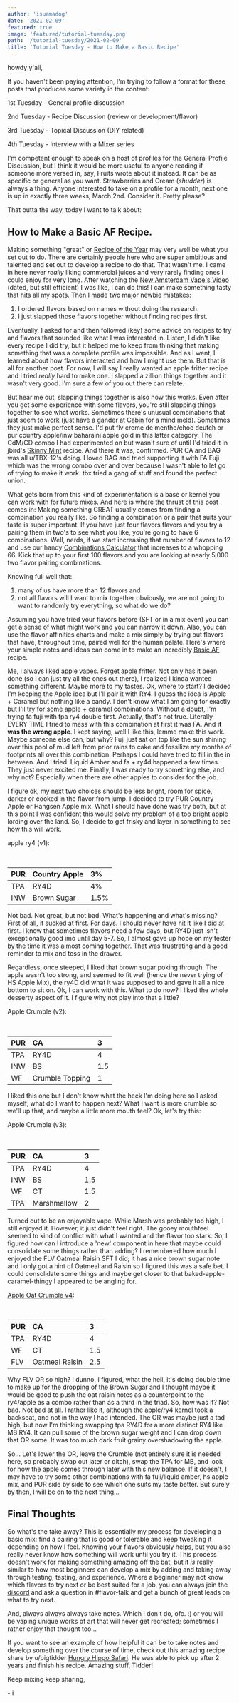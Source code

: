 ```yaml
---
author: 'isuamadog'
date: '2021-02-09'
featured: true
image: 'featured/tutorial-tuesday.png'
path: '/tutorial-tuesday/2021-02-09'
title: 'Tutorial Tuesday - How to Make a Basic Recipe'
---
```


howdy y'all,

If you haven't been paying attention, I'm trying to follow a format for these posts that produces some variety in the content:

1st Tuesday - General profile discussion

2nd Tuesday - Recipe Discussion (review or development/flavor)

3rd Tuesday - Topical Discussion (DIY related)

4th Tuesday - Interview with a Mixer series

I'm competent enough to speak on a host of profiles for the General Profile Discussion, but I think it would be more useful to anyone reading if someone more versed in, say, Fruits wrote about it instead. It can be as specific or general as you want. Strawberries and Cream (_shudder_) is always a thing. Anyone interested to take on a profile for a month, next one is up in exactly three weeks, March 2nd. Consider it. Pretty please?

That outta the way, today I want to talk about:

## How to Make a Basic AF Recipe.

Making something "great" or [Recipe of the Year](https://www.reddit.com/r/DIY_eJuice/comments/kqlikx/best_recipe_of_2020_contest_link_to_january/) may very well be what you set out to do. There are certainly people here who are super ambitious and talented and set out to develop a recipe to do that. That wasn't me. I came in here never _really_ liking commercial juices and very rarely finding ones I could enjoy for very long. After watching the [New Amsterdam Vape's Video](https://www.youtube.com/watch?v=-RdboUVCROs) (dated, but still efficient) I was like, I can do this! I can make something tasty that hits all my spots. Then I made two major newbie mistakes:

1. I ordered flavors based on names without doing the research.
2. I just slapped those flavors together without finding recipes first.

Eventually, I asked for and then followed (key) some advice on recipes to try and flavors that sounded like what I was interested in. Listen, I didn't like every recipe I did try, but it helped me to keep from thinking that making something that was a complete profile was impossible. And as I went, I learned about how flavors interacted and how I might use them. But that is all for another post. For now, I will say I really wanted an apple fritter recipe and I tried _really_ hard to make one. I slapped a zillion things together and it wasn't very good. I'm sure a few of you out there can relate.

But hear me out, slapping things together is also how this works. Even after you get some experience with some flavors, you're still slapping things together to see what works. Sometimes there's unusual combinations that just seem to work (just have a gander at [Cabin](https://alltheflavors.com/recipes/123685#cabin_by_alfredpudding) for a mind meld). Sometimes they just make perfect sense. I'd put flv creme de menthe/choc deutch or pur country apple/inw baharaini apple gold in this latter category. The CdM/CD combo I had experimented on but wasn't sure of until I'd tried it in jbird's [Skinny Mint](https://alltheflavors.com/recipes/6997#skinny_mint_by_jbird) recipe. And there it was, confirmed. PUR CA and BAG was all u/TBX-12's doing. I loved BAG and tried supporting it with FA Fuji which was the wrong combo over and over because I wasn't able to let go of trying to make it work. tbx tried a gang of stuff and found the perfect union.

What gets born from this kind of experimentation is a base or kernel you can work with for future mixes. And here is where the thrust of this post comes in: Making something GREAT usually comes from finding a combination you really like. So finding a combination or a pair that suits your taste is super important. If you have just four flavors flavors and you try a pairing them in two's to see what you like, you're going to have 6 combinations. Well, nerds, if we start increasing that number of flavors to 12 and use our handy [Combinations Calculator](https://www.calculatorsoup.com/calculators/discretemathematics/combinations.php) that increases to a whopping 66. Kick that up to your first 100 flavors and you are looking at nearly 5,000 two flavor pairing combinations.

Knowing full well that:

1. many of us have more than 12 flavors and
2. not all flavors will I want to mix together obviously, we are not going to want to randomly try everything, so what do we do?

Assuming you have tried your flavors before (SFT or in a mix even) you can get a sense of what might work and you can narrow it down. Also, you can use the flavor affinities charts and make a mix simply by trying out flavors that have, throughout time, paired well for the human palate. Here's where your simple notes and ideas can come in to make an incredibly [Basic AF](https://alltheflavors.com/recipes/22099#sick_af_by_matthewkocanda) recipe.

Me, I always liked apple vapes. Forget apple fritter. Not only has it been done (so i can just try all the ones out there), I realized I kinda wanted something different. Maybe more to my tastes. Ok, where to start? I decided I'm keeping the Apple idea but I'll pair it with RY4. I guess the idea is Apple + Caramel but nothing like a candy. I don't know what I am going for exactly but I'll try for some apple + caramel combinations. Without a doubt, I'm trying fa fuji with tpa ry4 double first. Actually, that's not true. Literally EVERY TIME I tried to mess with this combination at first it was FA. And **it was the wrong apple**. I kept saying, well I like this, lemme make this work. Maybe someone else can, but why? Fuji just sat on top like the sun shining over this pool of mud left from prior rains to cake and fossilize my months of footprints all over this combination. Perhaps I could have tried to fill in the in between. And I tried. Liquid Amber and fa + ry4d happened a few times. They just never excited me. Finally, I was ready to try something else, and why not? Especially when there are other apples to consider for the job.

I figure ok, my next two choices should be less bright, room for spice, darker or cooked in the flavor from jump. I decided to try PUR Country Apple or Hangsen Apple mix. What I should have done was try both, but at this point I was confident this would solve my problem of a too bright apple lording over the land. So, I decide to get frisky and layer in something to see how this will work.

apple ry4 (v1):

&#x200B;

| PUR | Country Apple | 3%   |
| :-- | :------------ | :--- |
| TPA | RY4D          | 4%   |
| INW | Brown Sugar   | 1.5% |

Not bad. Not great, but not bad. What's happening and what's missing? First of all, it sucked at first. For days. I should never have hit it like I did at first. I know that sometimes flavors need a few days, but RY4D just isn't exceptionally good imo until day 5-7. So, I almost gave up hope on my tester by the time it was almost coming together. That was frustrating and a good reminder to mix and toss in the drawer.

Regardless, once steeped, I liked that brown sugar poking through. The apple wasn't too strong, and seemed to fit well (hence the never trying of HS Apple Mix), the ry4D did what it was supposed to and gave it all a nice bottom to sit on. Ok, I can work with this. What to do now? I liked the whole desserty aspect of it. I figure why not play into that a little?

Apple Crumble (v2):

&#x200B;

| PUR | CA              | 3   |
| :-- | :-------------- | :-- |
| TPA | RY4D            | 4   |
| INW | BS              | 1.5 |
| WF  | Crumble Topping | 1   |

I liked this one but I don't know what the heck I'm doing here so I asked myself, what do I want to happen next? What I want is more crumble so we'll up that, and maybe a little more mouth feel? Ok, let's try this:

Apple Crumble (v3):

&#x200B;

| PUR | CA          | 3   |
| :-- | :---------- | :-- |
| TPA | RY4D        | 4   |
| INW | BS          | 1.5 |
| WF  | CT          | 1.5 |
| TPA | Marshmallow | 2   |

Turned out to be an enjoyable vape. While Marsh was probably too high, I still enjoyed it. However, it just didn't feel right. The gooey mouthfeel seemed to kind of conflict with what I wanted and the flavor too stark. So, I figured how can I introduce a 'new' component in here that maybe could consolidate some things rather than adding? I remembered how much I enjoyed the FLV Oatmeal Raisin SFT I did; it has a nice brown sugar note and I only got a hint of Oatmeal and Raisin so I figured this was a safe bet. I could consolidate some things and maybe get closer to that baked-apple-caramel-thingy I appeared to be angling for.

[Apple Oat Crumble v4](https://alltheflavors.com/recipes/share/beb1cc8e-2be2-4d24-9c90-2bedf12dfe53):

&#x200B;

| PUR | CA             | 3   |
| :-- | :------------- | :-- |
| TPA | RY4D           | 4   |
| WF  | CT             | 1.5 |
| FLV | Oatmeal Raisin | 2.5 |

Why FLV OR so high? I dunno. I figured, what the hell, it's doing double time to make up for the dropping of the Brown Sugar and I thought maybe it would be good to push the oat raisin notes as a counterpoint to the ry4/apple as a combo rather than as a third in the triad. So, how was it? Not bad. Not bad at all. I rather like it, although the apple/ry4 kernel took a backseat, and not in the way I had intended. The OR was maybe just a tad high, but now I'm thinking swapping tpa RY4D for a more distinct RY4 like MB RY4. It can pull some of the brown sugar weight and I can drop down that OR some. It was too much dark fruit grainy overshadowing the apple.

So... Let's lower the OR, leave the Crumble (not entirely sure it is needed here, so probably swap out later or ditch), swap the TPA for MB, and look for how the apple comes through later with this new balance. If it doesn't, I may have to try some other combinations with fa fuji/liquid amber, hs apple mix, and PUR side by side to see which one suits my taste better. But surely by then, I will be on to the next thing...

## Final Thoughts

So what's the take away? This is essentially my process for developing a basic mix: find a pairing that is good or tolerable and keep tweaking it depending on how I feel. Knowing your flavors obviously helps, but you also really never know how something will work until you try it. This process doesn't work for making something amazing off the bat, but it _is_ really similar to how most beginners can develop a mix by adding and taking away through testing, tasting, and experience. Where a beginner may not know which flavors to try next or be best suited for a job, you can always join the [discord](http://link.diyejuice.org/discord) and ask a question in #flavor-talk and get a bunch of great leads on what to try next.

And, always always always take notes. Which I don't do, ofc. :) or you will be vaping unique works of art that will never get recreated; sometimes I rather enjoy that thought too...

If you want to see an example of how helpful it can be to take notes and develop something over the course of time, check out this amazing recipe share by u/bigtidder [Hungry Hippo Safari](https://www.reddit.com/r/DIY_eJuice/comments/lcak6l/hungry_hippo_safari/). He was able to pick up after 2 years and finish his recipe. Amazing stuff, Tidder!

Keep mixing keep sharing,

\- i
